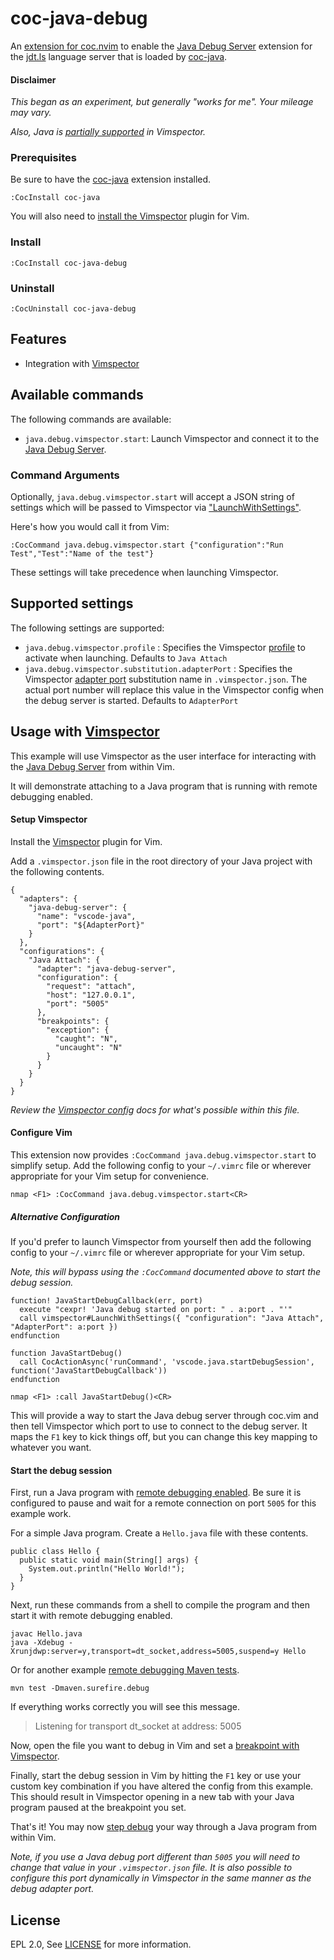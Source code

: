 # coc-java-debug

An [extension for coc.nvim](https://github.com/neoclide/coc.nvim/wiki/Using-coc-extensions) to enable the
[Java Debug Server](https://github.com/Microsoft/java-debug) extension for the [jdt.ls](https://github.com/eclipse/eclipse.jdt.ls) language server that is loaded by [coc-java](https://github.com/neoclide/coc-java).

#### Disclaimer

*This began as an experiment, but generally "works for me". Your mileage may vary.*

*Also, Java is [partially supported](https://github.com/puremourning/vimspector#java---partially-supported) in Vimspector.*

### Prerequisites

Be sure to have the [coc-java](https://github.com/neoclide/coc-java#quick-start) extension installed.

    :CocInstall coc-java

You will also need to [install the Vimspector](https://github.com/puremourning/vimspector#installation) plugin for Vim.

### Install

    :CocInstall coc-java-debug

### Uninstall

    :CocUninstall coc-java-debug

## Features

- Integration with [Vimspector](https://puremourning.github.io/vimspector-web/)

## Available commands

The following commands are available:

- `java.debug.vimspector.start`: Launch Vimspector and connect it to the [Java Debug Server](https://github.com/Microsoft/java-debug).
    

### Command Arguments

Optionally, `java.debug.vimspector.start` will accept a JSON string of settings which will be passed to Vimspector via ["LaunchWithSettings"](https://github.com/puremourning/vimspector#launch-with-options).

Here's how you would call it from Vim:

    :CocCommand java.debug.vimspector.start {"configuration":"Run Test","Test":"Name of the test"}

These settings will take precedence when launching Vimspector.

## Supported settings

The following settings are supported:

- `java.debug.vimspector.profile` : Specifies the Vimspector [profile](https://puremourning.github.io/vimspector/configuration.html#debug-profile-configuration) to activate when launching. Defaults to `Java Attach`
- `java.debug.vimspector.substitution.adapterPort` : Specifies the Vimspector [adapter port](https://puremourning.github.io/vimspector/configuration.html#adapter-configurations) substitution name in `.vimspector.json`. The actual port number will replace this value in the Vimspector config when the debug server is started. Defaults to `AdapterPort`

## Usage with [Vimspector](https://puremourning.github.io/vimspector-web/)

This example will use Vimspector as the user interface for interacting with the [Java Debug Server](https://github.com/Microsoft/java-debug) from within Vim.

It will demonstrate attaching to a Java program that is running with remote debugging enabled.

#### Setup Vimspector

Install the [Vimspector](https://github.com/puremourning/vimspector#installation) plugin for Vim.

Add a `.vimspector.json` file in the root directory of your Java project with the following contents.

    {
      "adapters": {
        "java-debug-server": {
          "name": "vscode-java",
          "port": "${AdapterPort}"
        }
      },
      "configurations": {
        "Java Attach": {
          "adapter": "java-debug-server",
          "configuration": {
            "request": "attach",
            "host": "127.0.0.1",
            "port": "5005"
          },
          "breakpoints": {
            "exception": {
              "caught": "N",
              "uncaught": "N"
            }
          }
        }
      }
    }

*Review the [Vimspector config](https://puremourning.github.io/vimspector/configuration.html) docs for what's possible within this file.*

#### Configure Vim

This extension now provides `:CocCommand java.debug.vimspector.start` to simplify setup.
Add the following config to your `~/.vimrc` file or wherever appropriate for your Vim setup for convenience.

    nmap <F1> :CocCommand java.debug.vimspector.start<CR>

##### Alternative Configuration

If you'd prefer to launch Vimspector from yourself then
add the following config to your `~/.vimrc` file or wherever appropriate for your Vim setup.

*Note, this will bypass using the `:CocCommand` documented above to start the debug session.*

    function! JavaStartDebugCallback(err, port)
      execute "cexpr! 'Java debug started on port: " . a:port . "'"
      call vimspector#LaunchWithSettings({ "configuration": "Java Attach", "AdapterPort": a:port })
    endfunction

    function JavaStartDebug()
      call CocActionAsync('runCommand', 'vscode.java.startDebugSession', function('JavaStartDebugCallback'))
    endfunction

    nmap <F1> :call JavaStartDebug()<CR>

This will provide a way to start the Java debug server through coc.vim and then tell Vimspector which port to use to connect to the debug
server. It maps the `F1` key to kick things off, but you can change this key mapping to whatever you want.


#### Start the debug session

First, run a Java program with [remote debugging enabled](https://docs.oracle.com/javase/8/docs/technotes/guides/jpda/conninv.html#Invocation).
Be sure it is configured to pause and wait for a remote connection on port `5005` for this example work.

For a simple Java program. Create a `Hello.java` file with these contents.

    public class Hello {
      public static void main(String[] args) {
        System.out.println("Hello World!");
      }
    }

Next, run these commands from a shell to compile the program and then start it with remote debugging enabled.

    javac Hello.java
    java -Xdebug -Xrunjdwp:server=y,transport=dt_socket,address=5005,suspend=y Hello


Or for another example [remote debugging Maven tests](https://maven.apache.org/surefire/maven-surefire-plugin/examples/debugging.html).

    mvn test -Dmaven.surefire.debug

If everything works correctly you will see this message.

> Listening for transport dt_socket at address: 5005

Now, open the file you want to debug in Vim and set a [breakpoint with Vimspector](https://github.com/puremourning/vimspector#mappings).

Finally, start the debug session in Vim by hitting the `F1` key or use your custom key combination if you have altered the
config from this example. This should result in Vimspector opening in a new tab with your Java program paused at the breakpoint you set.

That's it! You may now [step debug](https://github.com/puremourning/vimspector#mappings) your way through a Java program from within Vim.

*Note, if you use a Java debug port different than `5005` you will need to change that value in your `.vimspector.json` file. It is also
possible to configure this port dynamically in Vimspector in the same manner as the debug adapter port.*

## License

EPL 2.0, See [LICENSE](LICENSE) for more information.
